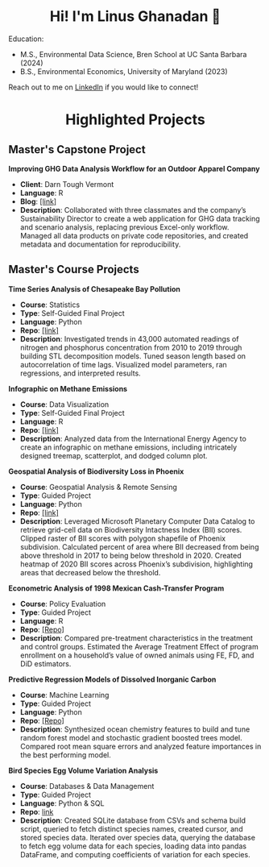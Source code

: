 <h1 align="center"> Hi! I'm Linus Ghanadan 👋</h1>

Education:
- M.S., Environmental Data Science, Bren School at UC Santa Barbara (2024)
- B.S., Environmental Economics, University of Maryland (2023)

Reach out to me on [LinkedIn](https://www.linkedin.com/in/linus-ghanadan/) if you would like to connect!

<h1 align="center"> Highlighted Projects</h1>

## Master's Capstone Project

**Improving GHG Data Analysis Workflow for an Outdoor Apparel Company**

- **Client**: Darn Tough Vermont
- **Language**: R
- **Blog**: [[link]](https://linusghanadan.github.io/blog/2024-6-20-post/)
- **Description**: Collaborated with three classmates and the company’s Sustainability Director to create a web application for GHG data tracking and scenario analysis, replacing previous Excel-only workflow. Managed all data products on private code repositories, and created metadata and documentation for reproducibility.

## Master's Course Projects

**Time Series Analysis of Chesapeake Bay Pollution**

- **Course**: Statistics
- **Type**: Self-Guided Final Project
- **Language**: Python
- **Repo**: [[link]](https://github.com/linusghanadan/chesapeake-bay-nutrient-pollution-python)
- **Description**: Investigated trends in 43,000 automated readings of nitrogen and phosphorus concentration from 2010 to 2019 through building STL decomposition models. Tuned season length based on autocorrelation of time lags. Visualized model parameters, ran regressions, and interpreted results.

**Infographic on Methane Emissions**

- **Course**: Data Visualization
- **Type**: Self-Guided Final Project
- **Language**: R
- **Repo**: [[link]](https://github.com/linusghanadan/methane-infographic)
- **Description**: Analyzed data from the International Energy Agency to create an infographic on methane emissions, including intricately designed treemap, scatterplot, and dodged column plot.

**Geospatial Analysis of Biodiversity Loss in Phoenix**

- **Course**: Geospatial Analysis & Remote Sensing
- **Type**: Guided Project
- **Language**: Python
- **Repo**: [[link]](https://github.com/linusghanadan/phoenix_biodiversity)
- **Description**: Leveraged Microsoft Planetary Computer Data Catalog to retrieve grid-cell data on Biodiversity Intactness Index (BII) scores. Clipped raster of BII scores with polygon shapefile of Phoenix subdivision. Calculated percent of area where BII decreased from being above threshold in 2017 to being below threshold in 2020. Created heatmap of 2020 BII scores across Phoenix’s subdivision, highlighting areas that decreased below the threshold.

**Econometric Analysis of 1998 Mexican Cash-Transfer Program**

- **Course**: Policy Evaluation
- **Type**: Guided Project
- **Language**: R
- **Repo**: [[Repo]](https://github.com/linusghanadan/cash-transfer-policy)
- **Description**: Compared pre-treatment characteristics in the treatment and control groups. Estimated the Average Treatment Effect of program enrollment on a household’s value of owned animals using FE, FD, and DiD estimators.

**Predictive Regression Models of Dissolved Inorganic Carbon**

- **Course**: Machine Learning
- **Type**: Guided Project
- **Language**: Python
- **Repo**: [[Repo]](https://github.com/linusghanadan/dic-ml-models)
- **Description**: Synthesized ocean chemistry features to build and tune random forest model and stochastic gradient boosted trees model. Compared root mean square errors and analyzed feature importances in the best performing model.

**Bird Species Egg Volume Variation Analysis**

- **Course**: Databases & Data Management
- **Type**: Guided Project
- **Language**: Python & SQL
- **Repo**: [link](https://github.com/linusghanadan/bird-species-analysis.git)
- **Description**: Created SQLite database from CSVs and schema build script, queried to fetch distinct species names, created cursor, and stored species data. Iterated over species data, querying the database to fetch egg volume data for each species, loading data into pandas DataFrame, and computing coefficients of variation for each species.
